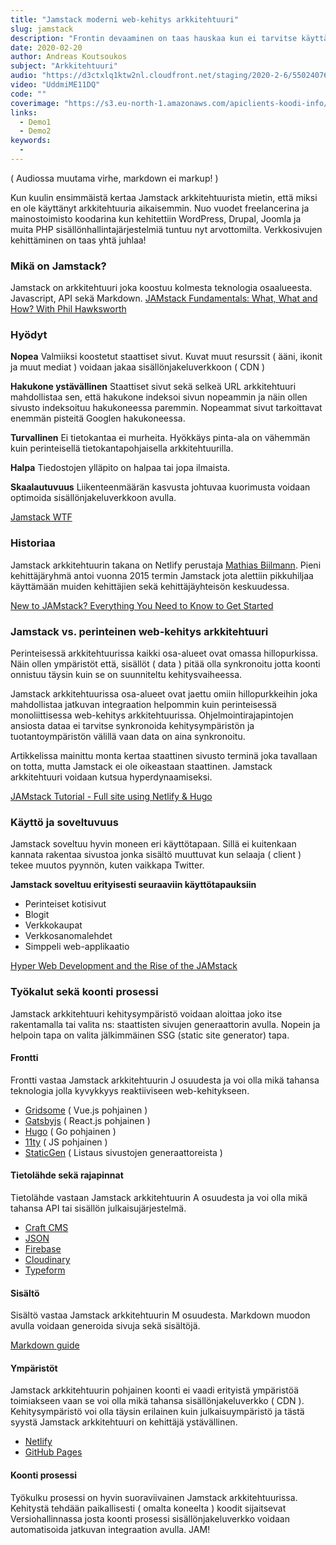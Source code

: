 ```yaml
---
title: "Jamstack moderni web-kehitys arkkitehtuuri"
slug: jamstack
description: "Frontin devaaminen on taas hauskaa kun ei tarvitse käyttää aikaa palvelinympäristöjen konfigurointiin."
date: 2020-02-20
author: Andreas Koutsoukos
subject: "Arkkitehtuuri"
audio: "https://d3ctxlq1ktw2nl.cloudfront.net/staging/2020-2-6/55024076-44100-2-6703dc64e9c5f.m4a"
video: "UddmiME11DQ"
code: ""
coverimage: "https://s3.eu-north-1.amazonaws.com/apiclients-koodi-info/images/hqdefault.jpg?x-craft-preview=FcQo7NbPK3&token=FpFw9LwvrFm8dHIrvUo6JAd_SAOeR6tb"
links:
  - Demo1
  - Demo2
keywords:
  -
---
```


( Audiossa muutama virhe, markdown ei markup! )

Kun kuulin ensimmäistä kertaa Jamstack arkkitehtuurista mietin, että miksi en ole käyttänyt arkkitehtuuria aikaisemmin. Nuo vuodet freelancerina ja mainostoimisto koodarina kun kehitettiin WordPress, Drupal, Joomla ja muita PHP sisällönhallintajärjestelmiä tuntuu nyt arvottomilta. Verkkosivujen kehittäminen on taas yhtä juhlaa!

### Mikä on Jamstack?

Jamstack on arkkitehtuuri joka koostuu kolmesta teknologia osaalueesta. Javascript, API sekä Markdown.
[JAMstack Fundamentals: What, What and How? With Phil Hawksworth](https://vimeo.com/340526374#at=1110)

### Hyödyt

**Nopea**
Valmiiksi koostetut staattiset sivut. Kuvat muut resurssit ( ääni, ikonit ja muut mediat ) voidaan jakaa sisällönjakeluverkkoon ( CDN )

**Hakukone ystävällinen**
Staattiset sivut sekä selkeä URL arkkitehtuuri mahdollistaa sen, että hakukone indeksoi sivun nopeammin ja näin ollen sivusto indeksoituu hakukoneessa paremmin.
Nopeammat sivut tarkoittavat enemmän pisteitä Googlen hakukoneessa.

**Turvallinen**
Ei tietokantaa ei murheita. Hyökkäys pinta-ala on vähemmän kuin perinteisellä tietokantapohjaisella arkkitehtuurilla.

**Halpa**
Tiedostojen ylläpito on halpaa tai jopa ilmaista.

**Skaalautuvuus**
Liikenteenmäärän kasvusta johtuvaa kuorimusta voidaan optimoida sisällönjakeluverkkoon avulla.

[Jamstack WTF](https://jamstack.wtf/)

### Historiaa

Jamstack arkkitehtuurin takana on Netlify perustaja [Mathias Biilmann](http://mathias-biilmann.net/about).
Pieni kehittäjäryhmä antoi vuonna 2015 termin Jamstack jota alettiin pikkuhiljaa käyttämään muiden kehittäjien sekä kehittäjäyhteisön keskuudessa.

[New to JAMstack? Everything You Need to Know to Get Started](https://snipcart.com/blog/jamstack)

### Jamstack vs. perinteinen web-kehitys arkkitehtuuri

Perinteisessä arkkitehtuurissa kaikki osa-alueet ovat omassa hillopurkissa.
Näin ollen ympäristöt että, sisällöt ( data ) pitää olla synkronoitu jotta koonti onnistuu täysin kuin se on suunniteltu kehitysvaiheessa.

Jamstack arkkitehtuurissa osa-alueet ovat jaettu omiin hillopurkkeihin joka mahdollistaa jatkuvan integraation helpommin kuin perinteisessä monoliittisessa web-kehitys arkkitehtuurissa. Ohjelmointirajapintojen ansiosta dataa ei tarvitse synkronoida kehitysympäristön ja tuotantoympäristön välillä vaan data on aina synkronoitu.

Artikkelissa mainittu monta kertaa staattinen sivusto terminä joka tavallaan on totta, mutta Jamstack ei ole oikeastaan staattinen. Jamstack arkkitehtuuri voidaan kutsua hyperdynaamiseksi.

[JAMstack Tutorial - Full site using Netlify & Hugo](https://youtu.be/NSts93C9UeE?t=360)

### Käyttö ja soveltuvuus

Jamstack soveltuu hyvin moneen eri käyttötapaan. Sillä ei kuitenkaan kannata rakentaa sivustoa jonka sisältö muuttuvat kun selaaja ( client ) tekee muutos pyynnön, kuten vaikkapa Twitter.

**Jamstack soveltuu erityisesti seuraaviin käyttötapauksiin**

- Perinteiset kotisivut
- Blogit
- Verkkokaupat
- Verkkosanomalehdet
- Simppeli web-applikaatio

[Hyper Web Development and the Rise of the JAMstack](https://www.software.com/src/hyper-web-development-and-the-rise-of-the-jamstack)

### Työkalut sekä koonti prosessi

Jamstack arkkitehtuuri kehitysympäristö voidaan aloittaa joko itse rakentamalla tai valita ns: staattisten sivujen generaattorin avulla. Nopein ja helpoin tapa on valita jälkimmäinen SSG (static site generator) tapa.

#### Frontti

Frontti vastaa Jamstack arkkitehtuurin J osuudesta ja voi olla mikä tahansa teknologia jolla kyvykkyys reaktiiviseen web-kehitykseen.

- [Gridsome](https://gridsome.org/) ( Vue.js pohjainen )
- [Gatsbyjs](https://www.gatsbyjs.org/) ( React.js pohjainen )
- [Hugo](https://gohugo.io/) ( Go pohjainen )
- [11ty](https://www.11ty.dev/) ( JS pohjainen )
- [StaticGen](https://www.staticgen.com/) ( Listaus sivustojen generaattoreista )

#### Tietolähde sekä rajapinnat

Tietolähde vastaan Jamstack arkkitehtuurin A osuudesta ja voi olla mikä tahansa API tai sisällön julkaisujärjestelmä.

- [Craft CMS](https://craftcms.com/)
- [JSON](https://fi.wikipedia.org/wiki/JSON)
- [Firebase](https://firebase.google.com/?hl=fi)
- [Cloudinary](https://cloudinary.com/)
- [Typeform](https://www.typeform.com/)

#### Sisältö

Sisältö vastaa Jamstack arkkitehtuurin M osuudesta. Markdown muodon avulla voidaan generoida sivuja sekä sisältöjä.

[Markdown guide](https://www.markdownguide.org/)

#### Ympäristöt

Jamstack arkkitehtuurin pohjainen koonti ei vaadi erityistä ympäristöä toimiakseen vaan se voi olla mikä tahansa sisällönjakeluverkko ( CDN ).
Kehitysympäristö voi olla täysin erilainen kuin julkaisuympäristö ja tästä syystä Jamstack arkkitehtuuri on kehittäjä ystävällinen.

- [Netlify](https://www.netlify.com/)
- [GitHub Pages](https://pages.github.com/)

#### Koonti prosessi

Työkulku prosessi on hyvin suoraviivainen Jamstack arkkitehtuurissa. Kehitystä tehdään paikallisesti ( omalta koneelta ) koodit sijaitsevat
Versiohallinnassa josta koonti prosessi sisällönjakeluverkko voidaan automatisoida jatkuvan integraation avulla. JAM!
